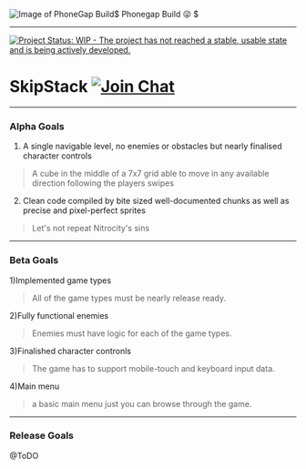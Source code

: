 ![Image of PhoneGap Build](https://chart.googleapis.com/chart?chs=116x116&cht=qr&chl=https://build.phonegap.com/apps/1470249/install/9zTrcKz_tDDeyf8-5Y_9&chld=L|1&choe=UTF-8)$ Phonegap Build :stuck_out_tongue_winking_eye:  $
___
[![Project Status: WIP - The project has not reached a stable, usable state and is being actively developed.](http://www.repostatus.org/badges/0.1.0/wip.svg)](http://www.repostatus.org/#wip)

# SkipStack [![Join Chat](https://badges.gitter.im/Join%20Chat.svg)](https://gitter.im/mromangmg/SkipStack)
___
<h3>Alpha Goals</h3>

1) A single navigable level, no enemies or obstacles but nearly finalised character controls

> A cube in the middle of a 7x7 grid able to move in any available direction following the players swipes

2) Clean code compiled by bite sized well-documented chunks as well as precise and pixel-perfect sprites

> Let's not repeat Nitrocity's sins

___

<h3>Beta Goals</h3>
1)Implemented game types

> All of the game types must be nearly release ready.

2)Fully functional enemies

> Enemies must have logic for each of the game types.

3)Finalished character contronls

> The game has to support mobile-touch and keyboard input data.

4)Main menu

> a basic main menu just you can browse through  the game.

___

<h3>Release Goals</h3>
@ToDO
